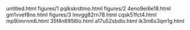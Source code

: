 untitled.html
figures/1
pqlkskrdtmo.html
figures/2
4eno9ei6e18.html
gm1vvef8ne.html
figures/3
lmvgg82rn78.html
cqsk51fct4.html
mp9iimrnm6.html
35f4n6956lo.html
a17u52sbdlo.html
ik3m6s3qm1g.html